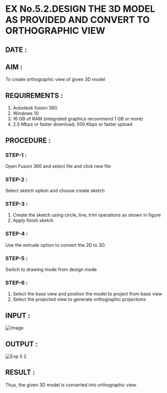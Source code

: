 # EX No.5.2.DESIGN THE 3D MODEL AS PROVIDED AND CONVERT TO ORTHOGRAPHIC VIEW
## DATE :

## AIM : 
To create orthographic view of given 3D model

## REQUIREMENTS : 
1. Autodesk fusion 360
2. Windows 10
3. 16 GB of RAM (integrated graphics recommend 1 GB or more)
4. 2.5 Mbps or faster download; 500 Kbps or faster upload 

## PROCEDURE :

### STEP-1 :
Open Fusion 360 and select file and click new file

### STEP-2 :
Select sketch option and choose create sketch

### STEP-3 : 
1. Create the sketch using circle, line, trim operations as shown in figure
2. Apply finish sketch 

### STEP-4 :
 Use the extrude option to convert the 2D to 3D.

### STEP-5 :
Switch to drawing mode from design mode 
          
### STEP-6 :
1. Select the base view and position the model to project from base view 
2. Select the projected view to generate orthographic projections

## INPUT :

![image](https://user-images.githubusercontent.com/113594316/199412055-fa1f658d-65f4-42c2-9c3c-78c93512e905.png)

## OUTPUT :
![Exp 5 2](https://github.com/Skanthasishanth/EX-No.5.2.DESIGN-THE-3D-MODEL-AS-PROVIDED-AND-CONVERT-TO-ORTHOGRAPHIC-VIEW/assets/118298456/ac79d24e-bb7c-4cde-8126-41993841a31d)


## RESULT :
Thus, the given 3D model is converted into orthographic view.
